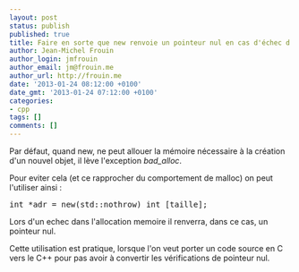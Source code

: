 ```yaml
---
layout: post
status: publish
published: true
title: Faire en sorte que new renvoie un pointeur nul en cas d'échec d'allocation
author: Jean-Michel Frouin
author_login: jmfrouin
author_email: jm@frouin.me
author_url: http://frouin.me
date: '2013-01-24 08:12:00 +0100'
date_gmt: '2013-01-24 07:12:00 +0100'
categories:
- cpp
tags: []
comments: []
---
```

<p>Par défaut, quand new, ne peut allouer la mémoire nécessaire à la création d'un nouvel objet, il lève l'exception <em>bad_alloc</em>.</p>
<!--more-->
<p>Pour eviter cela (et ce rapprocher du comportement de malloc) on peut l'utiliser ainsi :</p>
<pre class="brush:cpp">int *adr = new(std::nothrow) int [taille];</pre>
<p>Lors d'un echec dans l'allocation memoire il renverra, dans ce cas, un pointeur nul.</p>
<p>Cette utilisation est pratique, lorsque l'on veut porter un code source en C vers le C++ pour pas avoir à convertir les vérifications de pointeur nul.</p>
